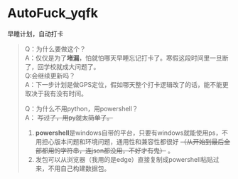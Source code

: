 # AutoFuck_yqfk
早睡计划，自动打卡
>Q：为什么要做这个？  
>A：仅仅是为了**堵漏**，怕就怕哪天早睡忘记打卡了。寒假这段时间里一旦断了，回学校就成大问题了。  
>Q:会继续更新吗？  
>A：下一步计划是做GPS定位，假如哪天整个打卡逻辑改了的话，能不能更取决于我有没有时间。  
>
>Q：为什么不用python，用powershell？  
>A： ~~写过了，用py就太简单了。~~ 
>  1. **powershell**是windows自带的平台，只要有windows就能使用ps，不用担心版本问题和环境问题，通用性和兼容性都很好 ~~（从开始到最后全部都用的字符串，连json都没用，不好才有鬼）~~ 。  
>  2. 发包可以从浏览器（我用的是edge）直接复制成powershell粘贴过来，不用自己构建数据包。  

